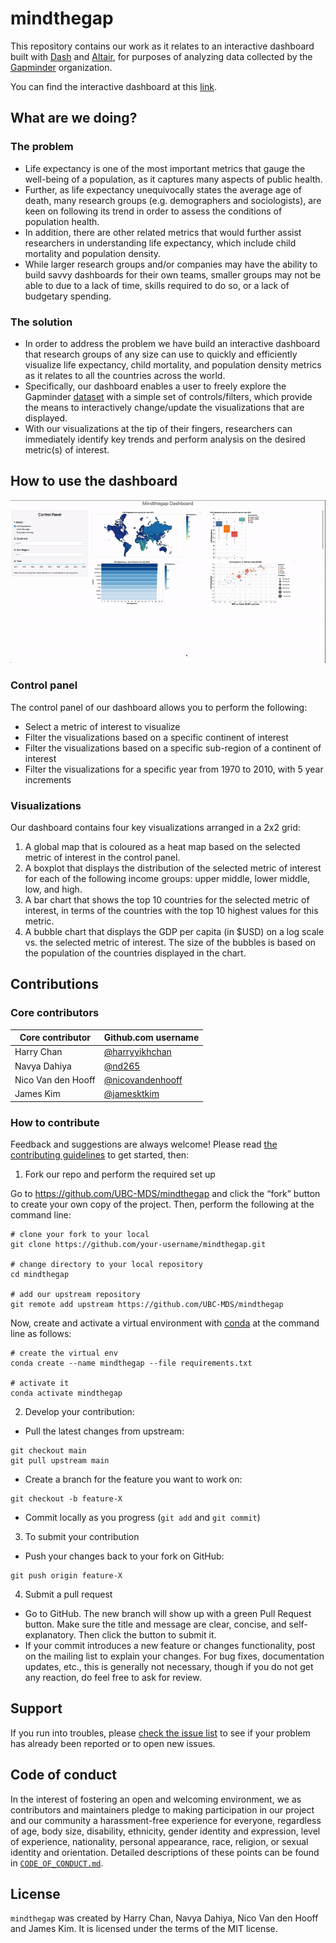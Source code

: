 # mindthegap

This repository contains our work as it relates to an interactive dashboard built with [Dash](https://plotly.com/dash/) and [Altair](https://altair-viz.github.io/), for purposes of analyzing data collected by the [Gapminder](https://www.gapminder.org/) organization.

You can find the interactive dashboard at this [link](https://dsci532-2022-mindthegap.herokuapp.com/).

## What are we doing?

### The problem

- Life expectancy is one of the most important metrics that gauge the well-being of a population, as it captures many aspects of public health.
- Further, as life expectancy unequivocally states the average age of death, many research groups (e.g. demographers and sociologists), are keen on following its trend in order to assess the conditions of population health.
- In addition, there are other related metrics that would further assist researchers in understanding life expectancy, which include child mortality and population density.
- While larger research groups and/or companies may have the ability to build savvy dashboards for their own teams, smaller groups may not be able to due to a lack of time, skills required to do so, or a lack of budgetary spending.

### The solution

- In order to address the problem we have build an interactive dashboard that research groups of any size can use to quickly and efficiently visualize life expectancy, child mortality, and population density metrics as it relates to all the countries across the world.
- Specifically, our dashboard enables a user to freely explore the Gapminder [dataset]((https://raw.githubusercontent.com/UofTCoders/workshops-dc-py/master/data/processed/world-data-gapminder.csv).) with a simple set of controls/filters, which provide the means to interactively change/update the visualizations that are displayed.
- With our visualizations at the tip of their fingers, researchers can immediately identify key trends and perform analysis on the desired metric(s) of interest.

## How to use the dashboard

![](img/mindthegap.gif)

### Control panel

The control panel of our dashboard allows you to perform the following:

- Select a metric of interest to visualize
- Filter the visualizations based on a specific continent of interest
- Filter the visualizations based on a specific sub-region of a continent of interest
- Filter the visualizations for a specific year from 1970 to 2010, with 5 year increments

### Visualizations

Our dashboard contains four key visualizations arranged in a 2x2 grid:

1. A global map that is coloured as a heat map based on the selected metric of interest in the control panel.
2. A boxplot that displays the distribution of the selected metric of interest for each of the following income groups: upper middle, lower middle, low, and high.
3. A bar chart that shows the top 10 countries for the selected metric of interest, in terms of the countries with the top 10 highest values for this metric.
4. A bubble chart that displays the GDP per capita (in $USD) on a log scale vs. the selected metric of interest.  The size of the bubbles is based on the population of the countries displayed in the chart.

## Contributions

### Core contributors

| Core contributor| Github.com username|
|------------------- |-------------------|
| Harry Chan | [@harryyikhchan](https://github.com/harryyikhchan) |
| Navya Dahiya | [@nd265](https://github.com/nd265/) |
| Nico Van den Hooff | [@nicovandenhooff](https://github.com/nicovandenhooff) |
| James Kim | [@jamesktkim](https://github.com/jamesktkim) |

### How to contribute

Feedback and suggestions are always welcome! Please read [the contributing guidelines](https://github.com/UBC-MDS/mindthegap/blob/main/CONTRIBUTING.md) to get started, then:

1. Fork our repo and perform the required set up

Go to <https://github.com/UBC-MDS/mindthegap> and click the “fork” button to create your own copy of the project.  Then, perform the following at the command line:

```{bash}
# clone your fork to your local
git clone https://github.com/your-username/mindthegap.git

# change directory to your local repository
cd mindthegap

# add our upstream repository
git remote add upstream https://github.com/UBC-MDS/mindthegap
```

Now, create and activate a virtual environment with [conda](https://docs.conda.io/en/latest/) at the command line as follows:

```{bash}
# create the virtual env
conda create --name mindthegap --file requirements.txt

# activate it
conda activate mindthegap
```

2. Develop your contribution:

- Pull the latest changes from upstream:

```{bash}
git checkout main
git pull upstream main
```

- Create a branch for the feature you want to work on:

```{bash}
git checkout -b feature-X
```

- Commit locally as you progress (`git add` and `git commit`)

3. To submit your contribution

- Push your changes back to your fork on GitHub:

```{bash}
git push origin feature-X
```

4. Submit a pull request

- Go to GitHub. The new branch will show up with a green Pull Request button. Make sure the title and message are clear, concise, and self- explanatory. Then click the button to submit it.
- If your commit introduces a new feature or changes functionality, post on the mailing list to explain your changes. For bug fixes, documentation updates, etc., this is generally not necessary, though if you do not get any reaction, do feel free to ask for review.

## Support

If you run into troubles, please [check the issue list](https://github.com/UBC-MDS/mindthegap/issues) to see if your problem has already been reported or to open new issues.

## Code of conduct

In the interest of fostering an open and welcoming environment, we as contributors and maintainers pledge to making participation in our project and our community a harassment-free experience for everyone, regardless of age, body size, disability, ethnicity, gender identity and expression, level of experience, nationality, personal appearance, race, religion, or sexual identity and orientation. Detailed descriptions of these points can be found in [`CODE_OF_CONDUCT.md`](https://github.com/UBC-MDS/mindthegap/blob/main/CODE_OF_CONDUCT.md).

## License

`mindthegap` was created by Harry Chan, Navya Dahiya, Nico Van den Hooff and James Kim. It is licensed under the terms of the MIT license.
